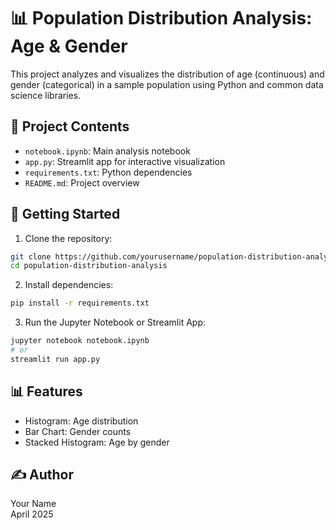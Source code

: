 # 📊 Population Distribution Analysis: Age & Gender

This project analyzes and visualizes the distribution of age (continuous) and gender (categorical) in a sample population using Python and common data science libraries.

## 📁 Project Contents

- `notebook.ipynb`: Main analysis notebook
- `app.py`: Streamlit app for interactive visualization
- `requirements.txt`: Python dependencies
- `README.md`: Project overview

## 🚀 Getting Started

1. Clone the repository:
```bash
git clone https://github.com/yourusername/population-distribution-analysis.git
cd population-distribution-analysis
```

2. Install dependencies:
```bash
pip install -r requirements.txt
```

3. Run the Jupyter Notebook or Streamlit App:
```bash
jupyter notebook notebook.ipynb
# or
streamlit run app.py
```

## 📊 Features

- Histogram: Age distribution
- Bar Chart: Gender counts
- Stacked Histogram: Age by gender

## ✍️ Author

Your Name  
April 2025
